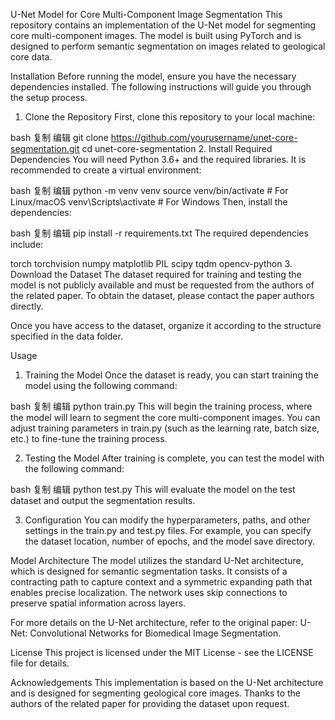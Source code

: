 U-Net Model for Core Multi-Component Image Segmentation
This repository contains an implementation of the U-Net model for segmenting core multi-component images. The model is built using PyTorch and is designed to perform semantic segmentation on images related to geological core data.

Installation
Before running the model, ensure you have the necessary dependencies installed. The following instructions will guide you through the setup process.

1. Clone the Repository
First, clone this repository to your local machine:

bash
复制
编辑
git clone https://github.com/yourusername/unet-core-segmentation.git
cd unet-core-segmentation
2. Install Required Dependencies
You will need Python 3.6+ and the required libraries. It is recommended to create a virtual environment:

bash
复制
编辑
python -m venv venv
source venv/bin/activate  # For Linux/macOS
venv\Scripts\activate     # For Windows
Then, install the dependencies:

bash
复制
编辑
pip install -r requirements.txt
The required dependencies include:

torch
torchvision
numpy
matplotlib
PIL
scipy
tqdm
opencv-python
3. Download the Dataset
The dataset required for training and testing the model is not publicly available and must be requested from the authors of the related paper. To obtain the dataset, please contact the paper authors directly.

Once you have access to the dataset, organize it according to the structure specified in the data folder.

Usage
1. Training the Model
Once the dataset is ready, you can start training the model using the following command:

bash
复制
编辑
python train.py
This will begin the training process, where the model will learn to segment the core multi-component images. You can adjust training parameters in train.py (such as the learning rate, batch size, etc.) to fine-tune the training process.

2. Testing the Model
After training is complete, you can test the model with the following command:

bash
复制
编辑
python test.py
This will evaluate the model on the test dataset and output the segmentation results.

3. Configuration
You can modify the hyperparameters, paths, and other settings in the train.py and test.py files. For example, you can specify the dataset location, number of epochs, and the model save directory.

Model Architecture
The model utilizes the standard U-Net architecture, which is designed for semantic segmentation tasks. It consists of a contracting path to capture context and a symmetric expanding path that enables precise localization. The network uses skip connections to preserve spatial information across layers.

For more details on the U-Net architecture, refer to the original paper: U-Net: Convolutional Networks for Biomedical Image Segmentation.

License
This project is licensed under the MIT License - see the LICENSE file for details.

Acknowledgements
This implementation is based on the U-Net architecture and is designed for segmenting geological core images.
Thanks to the authors of the related paper for providing the dataset upon request.



